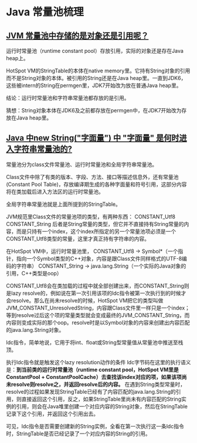 # Java 常量池梳理

## [JVM 常量池中存储的是对象还是引用呢？](https://www.zhihu.com/question/57109429/answer/151717241)

运行时常量池（runtime constant pool）存放引用，实际的对象还是存在Java heap上。

HotSpot VM的StringTable的本体在native memory里。它持有String对象的引用而不是String对象的本体。被引用的String还是在Java heap里。一直到JDK6，这些被intern的String在permgen里，JDK7开始改为放在普通Java heap里。

结论：运行时常量池和字符串常量池都存放的是引用。

猜想：String对象本体在JDK6及之前都存放在permgen中，在JDK7开始改为存放在Java heap里。

## [Java 中new String("字面量") 中 "字面量" 是何时进入字符串常量池的?](https://www.zhihu.com/question/55994121/answer/147296098)

常量池分为class文件常量池、运行时常量池和全局字符串常量池。

Class文件中除了有类的版本、字段、方法、接口等描述信息外，还有常量池(Constant Pool Table)，存放编译期生成的各种字面量和符号引用，这部分内容将在类加载后进入方法区的运行时常量池。

全局字符串常量池就是上面所提到的StringTable。

JVM规范里Class文件的常量池项的类型，有两种东西：
CONSTANT_Utf8
CONSTANT_String
后者是String常量的类型，但它并不直接持有String常量的内容，而是只持有一个index，这个index所指定的另一个常量池项必须是一个CONSTANT_Utf8类型的常量，这里才真正持有字符串的内容。

在HotSpot VM中，运行时常量池里，
CONSTANT_Utf8 -> Symbol*（一个指针，指向一个Symbol类型的C++对象，内容是跟Class文件同样格式的UTF-8编码的字符串）
CONSTANT_String -> java.lang.String（一个实际的Java对象的引用，C++类型是oop）

CONSTANT_Utf8会在类加载的过程中就全部创建出来，而CONSTANT_String则是lazy resolve的，例如说在第一次引用该项的ldc指令被第一次执行到的时候才会resolve。那么在尚未resolve的时候，HotSpot VM把它的类型叫做JVM_CONSTANT_UnresolvedString，内容跟Class文件里一样只是一个index；等到resolve过后这个项的常量类型就会变成最终的JVM_CONSTANT_String，而内容则变成实际的那个oop。resolve时是以Symbol对象的内容来创建出内容匹配的java.lang.String对象。

ldc指令，简单地说，它用于将int、float或String型常量值从常量池中推送至栈顶。

执行ldc指令就是触发这个lazy resolution动作的条件 ldc字节码在这里的执行语义是：**到当前类的运行时常量池（runtime constant pool，HotSpot VM里是ConstantPool + ConstantPoolCache）去查找该index对应的项，如果该项尚未resolve则resolve之，并返回resolve后的内容。**
在遇到String类型常量时，resolve的过程如果发现StringTable已经有了内容匹配的java.lang.String的引用，则直接返回这个引用，反之，如果StringTable里尚未有内容匹配的String实例的引用，则会在Java堆里创建一个对应内容的String对象，然后在StringTable记录下这个引用，并返回这个引用出去。

可见，ldc指令是否需要创建新的String实例，全看在第一次执行这一条ldc指令时，StringTable是否已经记录了一个对应内容的String的引用。
